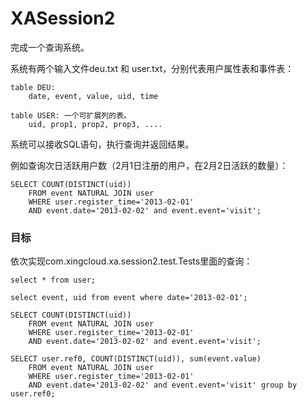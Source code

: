 XASession2
==========

完成一个查询系统。

系统有两个输入文件deu.txt 和 user.txt，分别代表用户属性表和事件表：

    table DEU:
    	date, event, value, uid, time
    	
    table USER: 一个可扩展列的表。
    	uid, prop1, prop2, prop3, ....

系统可以接收SQL语句，执行查询并返回结果。

例如查询次日活跃用户数（2月1日注册的用户，在2月2日活跃的数量）：

    SELECT COUNT(DISTINCT(uid))
    	FROM event NATURAL JOIN user
    	WHERE user.register_time='2013-02-01'
    	AND event.date='2013-02-02' and event.event='visit'; 

### 目标

依次实现com.xingcloud.xa.session2.test.Tests里面的查询：

    select * from user;

    select event, uid from event where date='2013-02-01';

    SELECT COUNT(DISTINCT(uid))
    	FROM event NATURAL JOIN user
    	WHERE user.register_time='2013-02-01'
    	AND event.date='2013-02-02' and event.event='visit';

    SELECT user.ref0, COUNT(DISTINCT(uid)), sum(event.value)
    	FROM event NATURAL JOIN user
		WHERE user.register_time='2013-02-01'
		AND event.date='2013-02-02' and event.event='visit' group by user.ref0;

